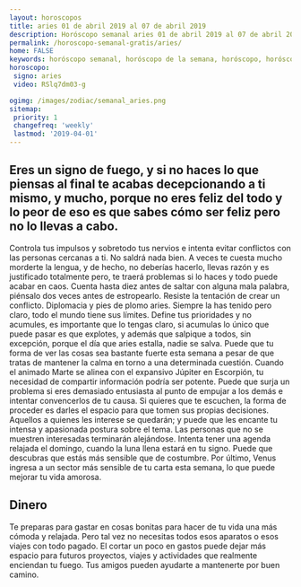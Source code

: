 ```yaml
---
layout: horoscopos
title: aries 01 de abril 2019 al 07 de abril 2019 
description: Horóscopo semanal aries 01 de abril 2019 al 07 de abril 2019. Eres un signo de fuego, y si no haces lo que piensas al final te acabas decepcionando a ti mismo, y mucho, porque no eres feliz del todo y lo peor de eso es que sabes cómo ser feliz pero no lo llevas a cabo.
permalink: /horoscopo-semanal-gratis/aries/
home: FALSE
keywords: horóscopo semanal, horóscopo de la semana, horóscopo, horóscopo gratis,horóscopos, horóscopo esperanza gracia, horoscopos aries la semana, horóscopos gratis, Tarot, Astrologia, Zodíaco, aries, horoscopo gratis, semanal
horoscopo:
 signo: aries
 video: RSlq7dm03-g

ogimg: /images/zodiac/semanal_aries.png
sitemap:
 priority: 1
 changefreq: 'weekly'
 lastmod: '2019-04-01'
---
```




## Eres un signo de fuego, y si no haces lo que piensas al final te acabas decepcionando a ti mismo, y mucho, porque no eres feliz del todo y lo peor de eso es que sabes cómo ser feliz pero no lo llevas a cabo.

Controla tus impulsos y sobretodo tus nervios e intenta evitar conflictos con las personas cercanas a ti. No saldrá nada bien. A veces te cuesta mucho morderte la lengua, y de hecho, no deberías hacerlo, llevas razón y es justificado totalmente pero, te traerá problemas si lo haces y todo puede acabar en caos. Cuenta hasta diez antes de saltar con alguna mala palabra, piénsalo dos veces antes de estropearlo. Resiste la tentación de crear un conflicto. Diplomacia y pies de plomo aries. Siempre la has tenido pero claro, todo el mundo tiene sus límites. Define tus prioridades y no acumules, es importante que lo tengas claro, si acumulas lo único que puede pasar es que explotes, y además que salpique a todos, sin excepción, porque el día que aries estalla, nadie se salva.
Puede que tu forma de ver las cosas sea bastante fuerte esta semana a pesar de que tratas de mantener la calma en torno a una determinada cuestión. Cuando el animado Marte se alinea con el expansivo Júpiter en Escorpión, tu necesidad de compartir información podría ser potente. Puede que surja un problema si eres demasiado entusiasta al punto de empujar a los demás e intentar convencerlos de tu causa. Si quieres que te escuchen, la forma de proceder es darles el espacio para que tomen sus propias decisiones. Aquellos a quienes les interese se quedarán; y puede que les encante tu intensa y apasionada postura sobre el tema. Las personas que no se muestren interesadas terminarán alejándose. 
 Intenta tener una agenda relajada el domingo, cuando la luna llena estará en tu signo. Puede que descubras que estás más sensible que de costumbre. Por último, Venus ingresa a un sector más sensible de tu carta esta semana, lo que puede mejorar tu vida amorosa.    

## Dinero

Te preparas para gastar en cosas bonitas para hacer de tu vida una más cómoda y relajada. Pero tal vez no necesitas todos esos aparatos o esos viajes con todo pagado. El cortar un poco en gastos puede dejar más espacio para futuros proyectos, viajes y actividades que realmente enciendan tu fuego. Tus amigos pueden ayudarte a mantenerte por buen camino.